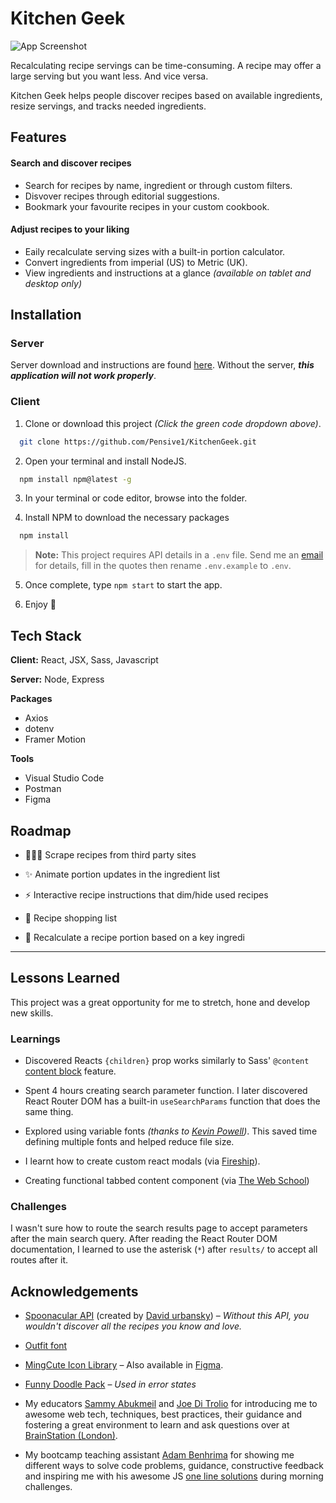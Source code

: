# Kitchen Geek

![App Screenshot](https://via.placeholder.com/468x300?text=App+Screenshot+Here)

Recalculating recipe servings can be time-consuming. A recipe may offer a large serving but you want less. And vice versa.

Kitchen Geek helps people discover recipes based on available ingredients, resize servings, and tracks needed ingredients.

## Features

#### Search and discover recipes

- Search for recipes by name, ingredient or through custom filters.
- Disvover recipes through editorial suggestions.
- Bookmark your favourite recipes in your custom cookbook.

#### Adjust recipes to your liking

- Eaily recalculate serving sizes with a built-in portion calculator.
- Convert ingredients from imperial (US) to Metric (UK).
- View ingredients and instructions at a glance _(available on tablet and desktop only)_

## Installation

### Server

Server download and instructions are found [here](https://github.com/Pensive1/KitchenGeek-Server).
Without the server, **_this application will not work properly_**.

### Client

1. Clone or download this project _(Click the green code dropdown above)_.

```bash
  git clone https://github.com/Pensive1/KitchenGeek.git
```

2. Open your terminal and install NodeJS.

```bash
  npm install npm@latest -g
```

3. In your terminal or code editor, browse into the folder.

4. Install NPM to download the necessary packages

```bash
  npm install
```

> **Note:** This project requires API details in a `.env` file. Send me an [email](mailto:racquaye89@gmail.com?subject=Kitchen%20Geek%20env%20info) for details, fill in the quotes then rename `.env.example` to `.env`.

5. Once complete, type `npm start` to start the app.

6. Enjoy 🙂

## Tech Stack

**Client:** React, JSX, Sass, Javascript

**Server:** Node, Express

**Packages**

- Axios
- dotenv
- Framer Motion

**Tools**

- Visual Studio Code
- Postman
- Figma

## Roadmap

- 🧑🏽‍🍳 Scrape recipes from third party sites

- ✨ Animate portion updates in the ingredient list

- ⚡️ Interactive recipe instructions that dim/hide used recipes

- 🛒 Recipe shopping list

- 🥕 Recalculate a recipe portion based on a key ingredi

---

## Lessons Learned

This project was a great opportunity for me to stretch, hone and develop new skills.

### Learnings

- Discovered Reacts `{children}` prop works similarly to Sass' `@content` [content block](https://sass-lang.com/documentation/at-rules/mixin#content-blocks) feature.

- Spent 4 hours creating search parameter function. I later discovered React Router DOM has a built-in `useSearchParams` function that does the same thing.

- Explored using variable fonts _(thanks to [Kevin Powell](https://www.youtube.com/@KevinPowell/featured))_. This saved time defining multiple fonts and helped reduce file size.

- I learnt how to create custom react modals (via [Fireship](https://www.youtube.com/watch?v=SuqU904ZHA4)).

- Creating functional tabbed content component (via [The Web School](https://www.youtube.com/watch?v=WkREeDy2WQ4))

### Challenges

I wasn't sure how to route the search results page to accept parameters after the main search query. After reading the React Router DOM documentation, I learned to use the asterisk (`*`) after `results/` to accept all routes after it.

## Acknowledgements

- [Spoonacular API](https://spoonacular.com/food-api) (created by [David urbansky](https://github.com/ddsky)) – _Without this API, you wouldn't discover all the recipes you know and love._

- [Outfit font](https://fonts.google.com/specimen/Outfit)

- [MingCute Icon Library](https://www.mingcute.com/) – Also available in [Figma](https://www.figma.com/community/file/1021803365995387735).

- [Funny Doodle Pack](https://ui8.net/magika-studio-ae8379/products/funny-doodle-pack) – _Used in error states_
- My educators [Sammy Abukmeil](https://github.com/SammyAbukmeil) and [Joe Di Trolio](https://github.com/Scribbio) for introducing me to awesome web tech, techniques, best practices, their guidance and fostering a great environment to learn and ask questions over at [BrainStation (London)](https://brainstation.io/london/software-engineering-bootcamp).

- My bootcamp teaching assistant [Adam Benhrima](https://github.com/AdamBenhrima) for showing me different ways to solve code problems, guidance, constructive feedback and inspiring me with his awesome JS [one line solutions](https://betterprogramming.pub/chaining-patterns-in-javascript-df05e3030ee7) during morning challenges.
